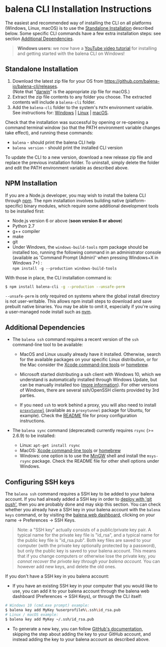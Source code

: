 # balena CLI Installation Instructions

The easiest and recommended way of installing the CLI on all platforms (Windows, Linux, macOS) is
to use the [Standalone Installation](#standalone-installation) described below. Some specific CLI
commands have a few extra installation steps: see section [Additional Dependencies](#additional-dependencies).

> **Windows users:** we now have a [YouTube video tutorial](https://www.youtube.com/watch?v=j3JoA1EINUA)
for installing and getting started with the balena CLI on Windows!

## Standalone Installation

1. Download the latest zip file for your OS from https://github.com/balena-io/balena-cli/releases.  
   (Note that "[darwin](https://en.wikipedia.org/wiki/Darwin_(operating_system))" is the
   appropriate zip file for macOS.)
2. Extract the zip file contents to any folder you choose. The extracted contents will include a
   `balena-cli` folder.
3. Add the `balena-cli` folder to the system's `PATH` environment variable. See instructions for:
   [Windows](https://www.computerhope.com/issues/ch000549.htm) |
   [Linux](https://stackoverflow.com/questions/14637979/how-to-permanently-set-path-on-linux-unix) |
   [macOS](https://stackoverflow.com/questions/22465332/setting-path-environment-variable-in-osx-permanently).

Check that the installation was successful by opening or re-opening a command terminal window
(so that the PATH environment variable changes take effect), and running these commands:

* `balena` - should print the balena CLI help
* `balena version` - should print the installed CLI version

To update the CLI to a new version, download a new release zip file and replace the previous
installation folder. To uninstall, simply delete the folder and edit the PATH environment variable
as described above.

## NPM Installation

If you are a Node.js developer, you may wish to install the balena CLI through [npm](https://www.npmjs.com).
The npm installation involves building native (platform-specific) binary modules, which require
some additional development tools to be installed first:

* Node.js version 6 or above (**soon version 8 or above**)
* Python 2.7
* g++ compiler
* make
* git
* Under Windows, the `windows-build-tools` npm package should be installed too, running the
  following command in an administrator console (available as 'Command Prompt (Admin)' when
  pressing Windows+X in Windows 7+) :  
  `npm install -g --production windows-build-tools`

With those in place, the CLI installation command is:

```sh
$ npm install balena-cli -g --production --unsafe-perm
```

`--unsafe-perm` is only required on systems where the global install directory is not user-writable.
This allows npm install steps to download and save prebuilt native binaries. You may be able to omit it,
especially if you're using a user-managed node install such as [nvm](https://github.com/creationix/nvm).

## Additional Dependencies

* The `balena ssh` command requires a recent version of the `ssh` command-line tool to be available:
  * MacOS and Linux usually already have it installed. Otherwise, search for the available packages
    on your specific Linux distribution, or for the Mac consider the [Xcode command-line
    tools](https://developer.apple.com/xcode/features/) or [homebrew](https://brew.sh/).

  * Microsoft started distributing a ssh client with Windows 10, which we understand is
  automatically installed through Windows Update, but can be manually installed too
  ([more information](https://docs.microsoft.com/en-us/windows-server/administration/openssh/openssh_install_firstuse)).
  For other versions of Windows, there are several ssh/OpenSSH clients provided by 3rd parties.

  * If you need `ssh` to work behind a proxy, you will also need to install
    [`proxytunnel`](http://proxytunnel.sourceforge.net/) (available as a `proxytunnel` package
    for Ubuntu, for example).
    Check the [README](https://github.com/balena-io/balena-cli/blob/master/README.md) file
    for proxy configuration instructions.

* The `balena sync` command (deprecated) currently requires `rsync` (>= 2.6.9) to be installed:
  * Linux: `apt-get install rsync`
  * MacOS: [Xcode command-line tools](https://developer.apple.com/xcode/features/) or [homebrew](https://brew.sh/)
  * Windows: one option is to use the [MinGW](http://www.mingw.org) shell and install the `msys-rsync` package.
    Check the README file for other shell options under Windows.

## Configuring SSH keys

The `balena ssh` command requires a SSH key to be added to your balena account. If you had
already added a SSH key in order to [deploy with 'git push'](https://www.balena.io/docs/learn/getting-started/raspberrypi3/nodejs/#adding-an-ssh-key),
then you are probably done and may skip this section. You can check whether you already have
a SSH key in your balena account with the `balena keys` command, or by visiting the
[balena web dashboard](https://dashboard.balena-cloud.com/), clicking on your name -> Preferences
-> SSH Keys.

> Note: a "SSH key" actually consists of a public/private key pair. A typical name for the private
> key file is "id_rsa", and a typical name for the public key file is "id_rsa.pub". Both key files
> are saved to your computer (with the private key optionally protected by a password), but only
> the public key is saved to your balena account. This means that if you change computers or
> otherwise lose the private key, _you cannot recover the private key through your balena account._
> You can however add new keys, and delete the old ones.

If you don't have a SSH key in you balena account:

* If you have an existing SSH key in your computer that you would like to use, you can add it
  to your balena account through the balena web dashboard (Preferences -> SSH Keys), or through
  the CLI itself:

```bash
# Windows 10 (cmd.exe prompt) example:
$ balena key add MyKey %userprofile%\.ssh\id_rsa.pub
# Linux / macOS example:
$ balena key add MyKey ~/.ssh/id_rsa.pub
```

* To generate a new key, you can follow [GitHub's documentation](https://help.github.com/en/articles/generating-a-new-ssh-key-and-adding-it-to-the-ssh-agent),
  skipping the step about adding the key to your GitHub account, and instead adding the key to
  your balena account as described above.
